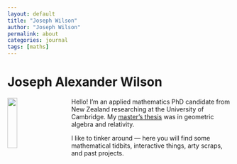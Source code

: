 ```yaml
---
layout: default
title: "Joseph Wilson"
author: "Joseph Wilson"
permalink: about
categories: journal
tags: [maths]
---
```


<h1>Joseph Alexander Wilson</h1>

<img src="{{ site.github.url }}/assets/img/cv-portrait.jpeg" style="float: left; margin-right: 1rem; width: 17%; min-width: 8rem;">

Hello! I’m an applied mathematics PhD candidate from New Zealand researching at the University of Cambridge. My [master’s thesis](/msc-thesis) was in geometric algebra and relativity.

I like to tinker around — here you will find some mathematical tidbits, interactive things, arty scraps, and past projects.
